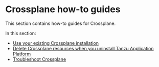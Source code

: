 # Crossplane how-to guides

This section contains how-to guides for Crossplane.

In this section:

- [Use your existing Crossplane installation](use-existing-crossplane.hbs.md)
- [Delete Crossplane resources when you uninstall Tanzu Application Platform](delete-resources.hbs.md)
- [Troubleshoot Crossplane](troubleshooting.hbs.md)
